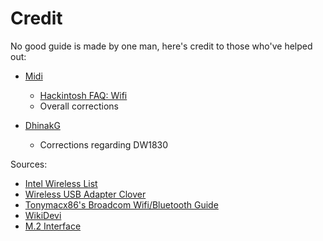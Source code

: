 # Credit

No good guide is made by one man, here's credit to those who've helped out:

* [Midi](https://github.com/midi1996)
   * [Hackintosh FAQ: Wifi](https://www.reddit.com/r/hackintosh/wiki/faq#wiki_wifi_compatibility)
   * Overall corrections
   
* [DhinakG](https://github.com/dhinakg)
   * Corrections regarding DW1830

Sources:

* [Intel Wireless List](https://www.intel.ca/content/www/ca/en/support/articles/000005511/network-and-i-o/wireless-networking.html)
* [Wireless USB Adapter Clover](https://github.com/chris1111/Wireless-USB-Adapter-Clover)
* [Tonymacx86's Broadcom Wifi/Bluetooth Guide](https://www.tonymacx86.com/threads/broadcom-wifi-bluetooth-guide.242423/)
* [WikiDevi](https://wikidevi.com/wiki/Main_Page)
* [M.2 Interface](https://www.delock.de/infothek/M.2/M.2_e.html)

